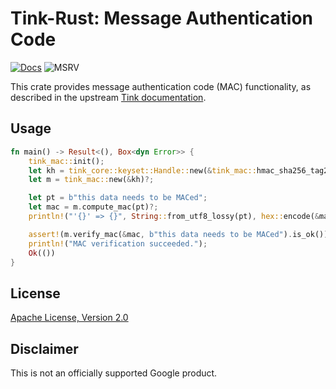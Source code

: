 # Tink-Rust: Message Authentication Code

[![Docs](https://img.shields.io/badge/docs-rust-brightgreen?style=for-the-badge)](https://docs.rs/tink-mac)
![MSRV](https://img.shields.io/badge/rustc-1.65+-yellow?style=for-the-badge)

This crate provides message authentication code (MAC) functionality, as described in the upstream
[Tink documentation](https://github.com/google/tink/blob/master/docs/PRIMITIVES.md#message-authentication-code).

## Usage

<!-- prettier-ignore-start -->
[embedmd]:# (../examples/mac/src/main.rs Rust /fn main/ /^}/)
```Rust
fn main() -> Result<(), Box<dyn Error>> {
    tink_mac::init();
    let kh = tink_core::keyset::Handle::new(&tink_mac::hmac_sha256_tag256_key_template())?;
    let m = tink_mac::new(&kh)?;

    let pt = b"this data needs to be MACed";
    let mac = m.compute_mac(pt)?;
    println!("'{}' => {}", String::from_utf8_lossy(pt), hex::encode(&mac));

    assert!(m.verify_mac(&mac, b"this data needs to be MACed").is_ok());
    println!("MAC verification succeeded.");
    Ok(())
}
```
<!-- prettier-ignore-end -->

## License

[Apache License, Version 2.0](http://www.apache.org/licenses/LICENSE-2.0)

## Disclaimer

This is not an officially supported Google product.
